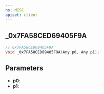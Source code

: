 ```yaml
---
ns: MISC
apiset: client
---
```

## _0x7FA58CED69405F9A

```c
// 0x7FA58CED69405F9A
void _0x7FA58CED69405F9A(Any p0, Any p1);
```


## Parameters
* **p0**:
* **p1**: